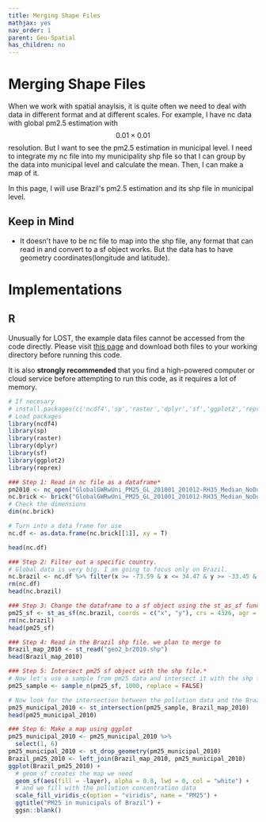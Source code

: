 ```yaml
---
title: Merging Shape Files
mathjax: yes
nav_order: 1
parent: Geo-Spatial
has_children: no
---
```


# Merging Shape Files

When we work with spatial anaylsis, it is quite often we need to deal with data in different format and at different scales. For example, I have nc data with global pm2.5 estimation with $$0.01\times 0.01$$ resolution. But I want to see the pm2.5 estimation in municipal level. I need to integrate my nc file into my municipality shp file so that I can group by the data into municipal level and calculate the mean. Then, I can make a map of it.

In this page, I will use Brazil's pm2.5 estimation and its shp file in municipal level.


## Keep in Mind
- It doesn't have to be nc file to map into the shp file, any format that can read in and convert to a sf object works. But the data has to have geometry coordinates(longitude and latitude).


# Implementations

## R

Unusually for LOST, the example data files cannot be accessed from the code directly. Please visit [this page](https://github.com/LOST-STATS/lost-stats.github.io/tree/source/Geo-Spatial/Data/Merging_Shape_Files) and download both files to your working directory before running this code.

It is also **strongly recommended** that you find a high-powered computer or cloud service before attempting to run this code, as it requires a lot of memory.

```r
# If necesary
# install.packages(c('ncdf4','sp','raster','dplyr','sf','ggplot2','reprex','ggsn'))
# Load packages
library(ncdf4)
library(sp)
library(raster)
library(dplyr)
library(sf)
library(ggplot2)
library(reprex)

### Step 1: Read in nc file as a dataframe*
pm2010 <- nc_open("GlobalGWRwUni_PM25_GL_201001_201012-RH35_Median_NoDust_NoSalt.nc")
nc.brick <- brick("GlobalGWRwUni_PM25_GL_201001_201012-RH35_Median_NoDust_NoSalt.nc")
# Check the dimensions
dim(nc.brick)

# Turn into a data frame for use
nc.df <- as.data.frame(nc.brick[[1]], xy = T)

head(nc.df)

### Step 2: Filter out a specific country.
# Global data is very big. I am going to focus only on Brazil.
nc.brazil <- nc.df %>% filter(x >= -73.59 & x <= 34.47 & y >= -33.45 & y <= 5.16)
rm(nc.df)
head(nc.brazil)

### Step 3: Change the dataframe to a sf object using the st_as_sf function
pm25_sf <- st_as_sf(nc.brazil, coords = c("x", "y"), crs = 4326, agr = "constant")
rm(nc.brazil)
head(pm25_sf)

### Step 4: Read in the Brazil shp file. we plan to merge to
Brazil_map_2010 <- st_read("geo2_br2010.shp")
head(Brazil_map_2010)

### Step 5: Intersect pm25 sf object with the shp file.*
# Now let's use a sample from pm25 data and intersect it with the shp file. Since the sf object is huge, I recommend running the analysis on a cloud server
pm25_sample <- sample_n(pm25_sf, 1000, replace = FALSE)

# Now look for the intersection between the pollution data and the Brazil map to merge them
pm25_municipal_2010 <- st_intersection(pm25_sample, Brazil_map_2010)
head(pm25_municipal_2010)

### Step 6: Make a map using ggplot
pm25_municipal_2010 <- pm25_municipal_2010 %>%
  select(1, 6)
pm25_municipal_2010 <- st_drop_geometry(pm25_municipal_2010)
Brazil_pm25_2010 <- left_join(Brazil_map_2010, pm25_municipal_2010)
ggplot(Brazil_pm25_2010) +
  # geom_sf creates the map we need
  geom_sf(aes(fill = -layer), alpha = 0.8, lwd = 0, col = "white") +
  # and we fill with the pollution concentration data
  scale_fill_viridis_c(option = "viridis", name = "PM25") +
  ggtitle("PM25 in municipals of Brazil") +
  ggsn::blank()
```
